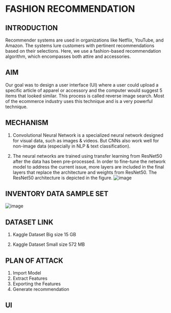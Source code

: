 # FASHION RECOMMENDATION


## INTRODUCTION
Recommender systems are used in organizations like Netflix, YouTube, and Amazon. The systems lure customers with pertinent recommendations based on their selections.
Here, we use a fashion-based recommendation algorithm, which encompasses both attire and accessories.

## AIM
Our goal was to design a user interface (UI) where a user could upload a specific article of apparel or accessory and the computer would suggest 5 items that looked similar. This process is called reverse image search. Most of the ecommerce industry uses this technique and is a very powerful technique. 

## MECHANISM
1. Convolutional Neural Network is a specialized neural network designed for visual data, such as images & videos. But CNNs also work well for non-image data (especially in NLP & text classification).

2. The neural networks are trained using transfer learning from ResNet50 after the data has been pre-processed. In order to fine-tune the network model to address the current issue, more layers are included in the final layers that replace the architecture and weights from ResNet50. The ResNet50 architecture is depicted in the figure.
![image](https://user-images.githubusercontent.com/93417245/182053497-de929fb2-8a45-43cc-8cf9-c27ec8d64f3a.png)


## INVENTORY  DATA SAMPLE SET
![image](https://user-images.githubusercontent.com/93417245/182053675-ed8bbdda-a2e8-4485-809f-2a90613c5bd0.png)


## DATASET LINK
1. Kaggle Dataset Big size 15 GB

2. Kaggle Dataset Small size 572 MB


## PLAN OF ATTACK

1. Import Model
2. Extract Features
3. Exporting the Features
4. Generate recommendation


## UI

